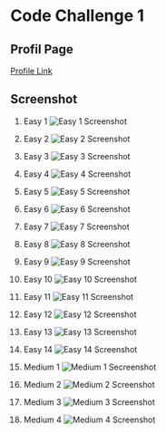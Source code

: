 # Code Challenge 1

## Profil Page

[Profile Link](<(https://leetcode.com/u/nahlandyza/)>)

## Screenshot

1. Easy 1
   ![Easy 1 Screenshot](easy-1.png)

2. Easy 2
   ![Easy 2 Screenshot](easy-2.png)

3. Easy 3
   ![Easy 3 Screenshot](easy-3.png)

4. Easy 4
   ![Easy 4 Screenshot](easy-4.png)

5. Easy 5
   ![Easy 5 Screenshot](easy-5.png)

6. Easy 6
   ![Easy 6 Screenshot](easy-6.png)

7. Easy 7
   ![Easy 7 Screenshot](easy-7.png)

8. Easy 8
   ![Easy 8 Screenshot](easy-8.png)

9. Easy 9
   ![Easy 9 Screenshot](easy-9.png)

10. Easy 10
    ![Easy 10 Screenshot](easy-10.png)

11. Easy 11
    ![Easy 11 Screenshot](easy-11.png)

12. Easy 12
    ![Easy 12 Screenshot](easy-12.png)

13. Easy 13
    ![Easy 13 Screenshot](easy-13.png)

14. Easy 14
    ![Easy 14 Screenshot](easy-14.png)

15. Medium 1
    ![Medium 1 Secreenshot](medium-1.png)

16. Medium 2
    ![Medium 2 Screenshot](medium-2.png)

17. Medium 3
    ![Medium 3 Screenshot](medium-3.png)

18. Medium 4
    ![Medium 4 Screenshot](medium-4.png)
